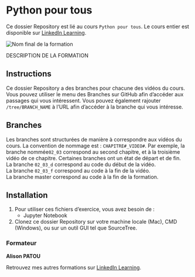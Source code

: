# Python pour tous

Ce dossier Repository est lié au cours `Python pour tous`. Le cours entier est disponible sur [LinkedIn Learning][lil-course-url].

![Nom final de la formation][lil-thumbnail-url] 

DESCRIPTION DE LA FORMATION

## Instructions

Ce dossier Repository a des branches pour chacune des vidéos du cours. Vous pouvez utiliser le menu des Branches sur GitHub afin d’accéder aux passages qui vous intéressent. Vous pouvez également rajouter `/tree/BRANCH_NAME` à l’URL afin d’accéder à la branche qui vous intéresse. 

## Branches

Les branches sont structurées de manière à correspondre aux vidéos du cours. La convention de nommage est : `CHAPITRE#_VIDEO#`. Par exemple, la branche nommée`02_03` correspond au second chapitre, et à la troisième vidéo de ce chapitre. Certaines branches ont un état de départ et de fin.  
La branche `02_03_d` correspond au code du début de la vidéo.  
La branche `02_03_f` correspond au code à la fin de la vidéo.  
La branche master correspond au code à la fin de la formation. 

## Installation

1. Pour utiliser ces fichiers d’exercice, vous avez besoin de : 
   - Jupyter Notebook
2. Clonez ce dossier Repository sur votre machine locale (Mac), CMD (Windows), ou sur un outil GUI tel que SourceTree. 


### Formateur

**Alison PATOU** 

 Retrouvez mes autres formations sur [LinkedIn Learning](https://www.linkedin.com/learning/instructors/alison-patou).

[0]: # (Replace these placeholder URLs with actual course URLs)
[lil-course-url]: https://www.linkedin.com/learning/python-pour-tous
[lil-thumbnail-url]: https://media.licdn.com/dms/image/D560DAQEsnkLZMecmzA/learning-public-crop_675_1200/0/1706174654169?e=2147483647&v=beta&t=LKd11-9OYYjOYH1v9eVJs_JSXhP61KOZn1ahX6Jq0wg
[lil-URL-trainer]: https://www.linkedin.com/learning/instructors/alison-patou

[1]: # (End of FR-Instruction ###############################################################################################)
